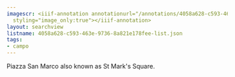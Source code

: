 ```yaml
---
imagescr: <iiif-annotation annotationurl="/annotations/4058a628-c593-463e-9736-8a821e178fee-9.json"
  styling="image_only:true"></iiif-annotation>
layout: searchview
listname: 4058a628-c593-463e-9736-8a821e178fee-list.json
tags:
- campo
---
```

Piazza San Marco also known as St Mark's Square. 
